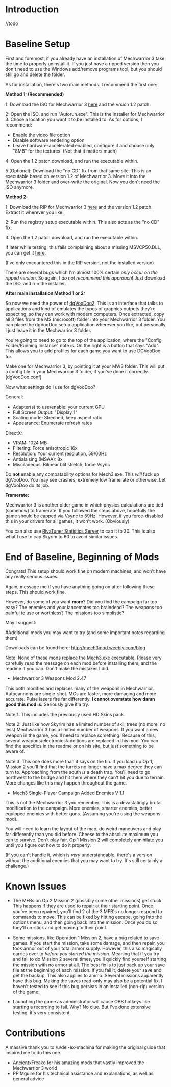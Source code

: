 # Introduction

//todo

# Baseline Setup

First and foremost, if you already have an installation of Mechwarrior 3 take the time to properly uninstall it. If you just have a ripped version then you don't need to use the Windows add/remove programs tool, but you should still go and delete the folder. 

As for installation, there's two main methods. I recommend the first one:

**Method 1: (Recommended)**

1: Download the ISO for Mechwarrior 3 [here](http://www.myabandonware.com/game/mechwarrior-3-7pg#download) and the vrsion 1.2 patch.

2: Open the ISO, and run "Autorun.exe". This is the installer for Mechwarrior 3. Chose a location you want it to be installed to. As for options, I recommend:

* Enable the video file option
* Disable software rendering option
* Leave hardware-accelerated enabled, configure it and choose only "8MB" for the textures. (Not that it matters much)

4: Open the 1.2 patch download, and run the executable within.

5 (Optional): Download the "no CD" fix from that same site. This is an executable based on version 1.2 of Mechwarrior 3. Move it into the Mechwarrior 3 folder and over-write the original. Now you don't need the ISO anymore. 

**Method 2:**

1: Download the RIP for Mechwarrior 3 [here](http://www.myabandonware.com/game/mechwarrior-3-7pg#download) and the version 1.2 patch. Extract it wherever you like. 

2: Run the registry setup executable within. This also acts as the "no CD" fix.

3: Open the 1.2 patch download, and run the executable within.

If later while testing, this fails complaining about a missing MSVCP50.DLL, you can get it [here](https://www.dll-files.com/download/5cd93690f8028ab0361cdcd6d0373195/msvcp50.dll.html?c=UVFwS20yblJzS0NxZGJMNWxBbkVrdz09).

(I've only encountered this in the RIP version, not the installed version)

There are several bugs which I'm almost 100% certain *only occur on the ripped version*. So again, I *do not recommend this approach*! Just download the ISO, and run the installer. 

**After main installation Method 1 or 2:**

So now we need the power of [dgVooDoo2](http://dege.freeweb.hu/dgVoodoo2/dgVoodoo2.html). This is an interface that talks to applications and kind of emulates the types of graphics outputs they're expecting, so they can work with modern computers. Once extracted, copy all 3 files from the MS (microsoft) folder into your Mechwarrior 3 folder. You can place the dgVooDoo setup application wherever you like, but personally I just leave it in the Mechwarrior 3 folder. 

You're going to need to go to the top of the application, where the "Config Folder/Running Instance" note is. On the right is a button that says "Add". This allows you to add profiles for each game you want to use DGVooDoo for. 

Make one for Mechwarrior 3, by pointing it at your MW3 folder. This will put a config file in your Mechwarrior 3 folder, if you've done it correctly. (dgVooDoo.conf)

Now what settings do I use for dgVooDoo? 

General:

* Adapter(s) to use/enable: your current GPU
* Full Screen Output: "Display 1"
* Scaling mode: Streched, keep aspect ratio
* Appearance: Enumerate refresh rates

DirectX:

* VRAM: 1024 MB
* Filtering: Force anisotropic 16x
* Resolution: Your current resolution, 59/60Hz
* Antialaising (MSAA): 8x
* Miscilaneous: Bilinear blit stretch, force Vsync

Do **not** enable any compatability options for Mech3.exe. This *will* fuck up dgVooDoo. You may see crashes, extremely low framerate or otherwise. Let dgVooDoo do its job. 

**Framerate:** 

Mechwarrior 3 is another older game in which physics calculations are tied (somehow) to framerate. If you followed the steps above, hopefully the game should be capped via Vsync to 59Hz. However, if you force-disabled this in your drivers for all games, it won't work. (Obviously)

You can also use [RivaTuner Statistics Server](https://www.guru3d.com/files-details/rtss-rivatuner-statistics-server-download.html) to cap it to 30. This is also what I use to cap Skyrim to 60 to avoid similar issues. 

# End of Baseline, Beginning of Mods

Congrats! This setup should work fine on modern machines, and won't have any really serious issues.

Again, message me if you have anything going on after following these steps. This should work fine.

However, do some of you want **more**? Did you find the campaign far too easy? The enemies and your lancemates too braindead? The weapons too painful to use or worthless? The missions too simplistic? 

May I suggest:

#Additional mods you may want to try (and some important notes regarding them)

Downloads can be found here: http://mech3mod.weebly.com/blog

Note: None of these mods replace the Mech3.exe executable. Please very carefully read the message on each mod before installing them, and the readme if you can. Don't make the mistakes I did. 

* Mechwarrior 3 Weapons Mod 2.47

This both modifies and replaces many of the weapons in Mechwarrior. Autocannons are single-shot. MGs are faster, more damaging and more accurate. Pulse lasers fire far differently. **I cannot overstate how damn good this mod is.** Seriously give it a try.

Note 1: This includes the previously used HD Skins pack.

Note 2: Just like how Skyrim has a limited number of skill trees (no more, no less) Mechwarrior 3 has a limited number of weapons. If you want a new weapon in the game, you'll need to replace something. Because of this, several weapons/electronics/additions are replaced in this mod. You can find the specifics in the readme or on his site, but just something to be aware of.

Note 3: This one does more than it says on the tin. If you load up Op 1, Mission 2 you'll find that the turrets no longer have a max degree they can turn to. Approaching from the south *is* a death trap. You'll need to go northwest to the bridge and hit them where they can't hit you due to terrain. More changes like this may happen throughout the game. 

*  Mech3 Single-Player Campaign Added Enemies V 1.1

This is not the Mechwarrior 3 you remember. This is a devastatingly brutal modification to the campaign. More enemies, smarter enemies, better equipped enemies with better guns. (Assuming you're using the weapons mod).

You will need to learn the layout of the map, do weird maneuvers and play far differently than you did before. Cheese to the absolute maximum you can to survive. Don't play fair. Op 1 Mission 2 will completely annihilate you until you figure out how to do it properly. 

(If you can't handle it, which is *very* understandable, there's a version without the additional enemies that you may want to try. It's still certainly a challenge.)

# Known Issues

* The MFBs on Op 2 Mission 2 (possibly some other missions) get stuck. This happens if they are used to repair at their starting point. Once you've been repaired, you'll find 2 of the 3 MFB's no longer respond to commands to move. This can be fixed by hitting escape, going into the options menu, and then going back into the mission. Once you do so, they'll un-stick and get moving to their point. 

* Some missions, like Operation 1 Mission 2, have a bug related to save-games. If you start the mission, take some damage, and then repair, you took armor out of your total armor supply. However, this also magically carries over to *before you started the mission*. Meaning that if you try and fail to do Mission 2 several times, you'll quickly find yourself starting the mission with no armor at all. The best fix is to just back up your save file at the beginning of each mission. If you fail it, delete your save and get the backup. This also applies to ammo. Several missions apparently have this bug. Making the saves read-only may also be a potential fix. I haven't tested to see if this bug persists in an installed (non-rip) version of the game. 

* Launching the game as administrator will cause OBS hotkeys like starting a recording to fail. Why? No clue. But I've done extensive testing, it's very consistent.

# Contributions

A massive thank you to /u/dei-ex-machina for making the original guide that inspired me to do this one.

* AncientxFreako for his amazing mods that vastly improved the Mechwarrior 3 world
* PP Mguire for his technical assistance and explanations, as well as general advice
